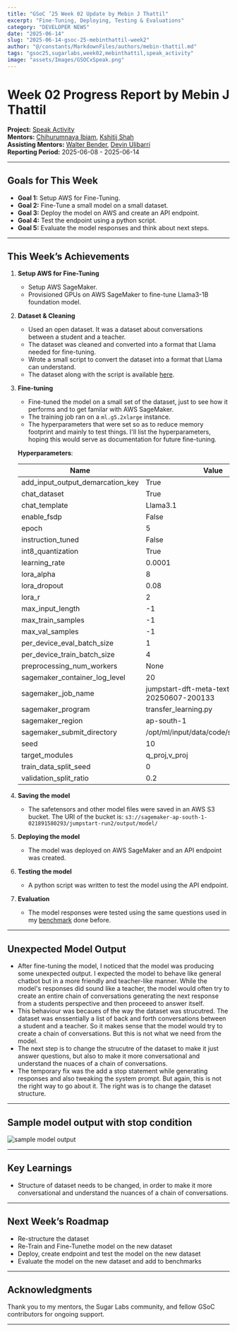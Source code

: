 ```yaml
---
title: "GSoC ’25 Week 02 Update by Mebin J Thattil"
excerpt: "Fine-Tuning, Deploying, Testing & Evaluations"
category: "DEVELOPER NEWS"
date: "2025-06-14"
slug: "2025-06-14-gsoc-25-mebinthattil-week2"
author: "@/constants/MarkdownFiles/authors/mebin-thattil.md"
tags: "gsoc25,sugarlabs,week02,mebinthattil,speak_activity"
image: "assets/Images/GSOCxSpeak.png"
---
```


<!-- markdownlint-disable -->

# Week 02 Progress Report by Mebin J Thattil

**Project:** [Speak Activity](https://github.com/sugarlabs/speak)  
**Mentors:** [Chihurumnaya Ibiam](https://github.com/chimosky), [Kshitij Shah](https://github.com/kshitijdshah99)  
**Assisting Mentors:** [Walter Bender](https://github.com/walterbender), [Devin Ulibarri](https://github.com/pikurasa)  
**Reporting Period:** 2025-06-08 - 2025-06-14  

---

## Goals for This Week

- **Goal 1:** Setup AWS for Fine-Tuning.
- **Goal 2:** Fine-Tune a small model on a small dataset.
- **Goal 3:** Deploy the model on AWS and create an API endpoint.
- **Goal 4:** Test the endpoint using a python script.
- **Goal 5:** Evaluate the model responses and think about next steps.

---

## This Week’s Achievements

1. **Setup AWS for Fine-Tuning**  
   - Setup AWS SageMaker.
   - Provisioned GPUs on AWS SageMaker to fine-tune Llama3-1B foundation model.
    
2. **Dataset & Cleaning**
   - Used an open dataset. It was a dataset about conversations between a student and a teacher.
   - The dataset was cleaned and converted into a format that Llama needed for fine-tuning.
   - Wrote a small script to convert the dataset into a format that Llama can understand.
   - The dataset along with the script is available [here](https://github.com/mebinthattil/Education-Dialogue-Dataset).

3. **Fine-tuning**
   - Fine-tuned the model on a small set of the dataset, just to see how it performs and to get familar with AWS SageMaker.
   - The training job ran on a `ml.g5.2xlarge` instance.
   - The hyperparameters that were set so as to reduce memory footprint and mainly to test things. I'll list the hyperparameters, hoping this would serve as documentation for future fine-tuning.
   
   **Hyperparameters**:

    | Name                             | Value                                              |
    |----------------------------------|----------------------------------------------------|
    | add_input_output_demarcation_key | True                                               |
    | chat_dataset                     | True                                               |
    | chat_template                    | Llama3.1                                           |
    | enable_fsdp                      | False                                              |
    | epoch                            | 5                                                  |
    | instruction_tuned                | False                                              |
    | int8_quantization                | True                                               |
    | learning_rate                    | 0.0001                                             |
    | lora_alpha                       | 8                                                  |
    | lora_dropout                     | 0.08                                               |
    | lora_r                           | 2                                                  |
    | max_input_length                 | -1                                                 |
    | max_train_samples                | -1                                                 |
    | max_val_samples                  | -1                                                 |
    | per_device_eval_batch_size       | 1                                                  |
    | per_device_train_batch_size      | 4                                                  |
    | preprocessing_num_workers        | None                                               |
    | sagemaker_container_log_level    | 20                                                 |
    | sagemaker_job_name               | jumpstart-dft-meta-textgeneration-l-20250607-200133|
    | sagemaker_program                | transfer_learning.py                               |
    | sagemaker_region                 | ap-south-1                                         |
    | sagemaker_submit_directory       | /opt/ml/input/data/code/sourcedir.tar.gz           |
    | seed                             | 10                                                 |
    | target_modules                   | q_proj,v_proj                                      |
    | train_data_split_seed            | 0                                                  |
    | validation_split_ratio           | 0.2                                                |
     
4. **Saving the model**
    - The safetensors and other model files were saved in an AWS S3 bucket. The URI of the bucket is: ``` s3://sagemaker-ap-south-1-021891580293/jumpstart-run2/output/model/ ```

5. **Deploying the model**
    - The model was deployed on AWS SageMaker and an API endpoint was created.

6. **Testing the model**
    - A python script was written to test the model using the API endpoint.
  
7. **Evaluation**
    - The model responses were tested using the same questions used in my [benchmark](https://llm-benchmarking-sugar.streamlit.app/) done before.
  

---

## Unexpected Model Output

- After fine-tuning the model, I noticed that the model was producing some unexpected output. I expected the model to behave like general chatbot but in a more friendly and teacher-like manner. While the model's responses did sound like a teacher, the model would often try to create an entire chain of conversations generating the next response from a students perspective and then proceeed to answer itself.
- This behaviour was becaues of the way the dataset was strucutred. The dataset was enssentially a list of back and forth conversations between a student and a teacher. So it makes sense that the model would try to create a chain of conversations. But this is not what we need from the model. 
- The next step is to change the strucutre of the dataset to make it just answer questions, but also to make it more conversational and understand the nuaces of a chain of conversations.
- The temporary fix was the add a stop statement while generating responses and also tweaking the system prompt. But again, this is not the right way to go about it. The right was is to change the dataset structure.

---

## Sample model output with stop condition

![sample model output](https://mebin.shop/Mebin-test-FT-model-tesponses.png)

---

## Key Learnings

- Structure of dataset needs to be changed, in order to make it more conversational and understand the nuances of a chain of conversations.
  
---

## Next Week’s Roadmap

- Re-structure the dataset
- Re-Train and Fine-Tunethe model on the new dataset
- Deploy, create endpoint and test the model on the new dataset
- Evaluate the model on the new dataset and add to benchmarks

---

## Acknowledgments

Thank you to my mentors, the Sugar Labs community, and fellow GSoC contributors for ongoing support.

---

